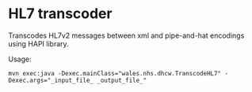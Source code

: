 # HL7 transcoder

Transcodes HL7v2 messages between xml and pipe-and-hat encodings using HAPI library.

Usage: 
```shell
mvn exec:java -Dexec.mainClass="wales.nhs.dhcw.TranscodeHL7" -Dexec.args="_input_file_ _output_file_"
```
